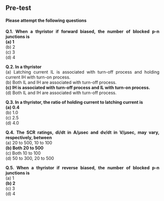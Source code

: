 ﻿## Pre-test
#### Please attempt the following questions

<p align="justify"><b>Q.1. When a thyristor if forward biased, the number of blocked p-n junctions is</b><br>
<b>(a) 1</b><br>
(b)	2<br>
(c)	3<br>
(d)	4<br>

<p align="justify"><b>Q.2. In a thyristor</b><br>
(a)	Latching current IL is associated with turn-off process and holding current IH with turn-on process.<br>
(b)	Both IL and IH are associated with turn-off process.<br>
<b>(c)	IH is associated with turn-off process and IL with turn-on process.</b><br>
(d)	Both IL and IH are associated with turn-off process.<br>

<p align="justify"><b>Q.3. In a thyristor, the ratio of holding current to latching current is</b><br>
<b>(a)	0.4</b><br>
(b)	1.0<br>
(c)	2.5<br>
(d)	4.0<br>

<p align="justify"><b>Q.4. The SCR ratings, di/dt in A/µsec and dv/dt in V/µsec, may vary, respectively, between</b><br>
(a)	20 to 500, 10 to 100<br>
<b>(b)	Both 20 to 500</b><br>
(c)	Both 10 to 100<br>
(d)	50 to 300, 20 to 500<br>

<p align="justify"><b>Q.5. When a thyristor if reverse biased, the number of blocked p-n junctions is</b><br>
(a)	1<br>
<b>(b)	2</b><br>
(c)	3<br>
(d)	4<br>
